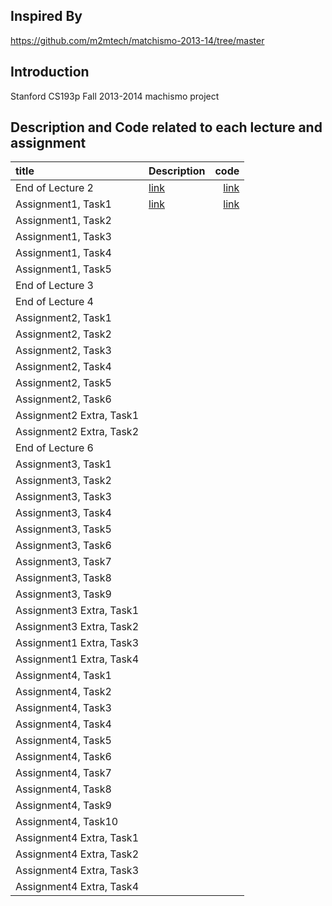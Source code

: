 ## Inspired By
https://github.com/m2mtech/matchismo-2013-14/tree/master

## Introduction
Stanford CS193p Fall 2013-2014 machismo project

## Description and Code related to each lecture and assignment

| title      | Description| code        | 
|:-----------|:-----------|------------:|
| End of Lecture 2| [link](https://github.com/HaeSeongPark/matchismo-2013-14/blob/master/Description/End%20of%20Lecture%202.md)|        [link](https://github.com/HaeSeongPark/matchismo-2013-14/tree/end_of_lecture2) |
|Assignment1, Task1| [link](https://github.com/HaeSeongPark/matchismo-2013-14/blob/master/Description/Assignment1_Task2.md)   |   [link](https://github.com/HaeSeongPark/matchismo-2013-14/tree/assignment1_task2)|
|Assignment1, Task2| []()   |   []()|
|Assignment1, Task3| []()   |   []()|
|Assignment1, Task4| []()   |   []()|
|Assignment1, Task5| []()   |   []()|
|End of Lecture 3| []()   |   []()|
|End of Lecture 4| []()   |   []()|
|Assignment2, Task1| []()   |   []()|
|Assignment2, Task2| []()   |   []()|
|Assignment2, Task3| []()   |   []()|
|Assignment2, Task4| []()   |   []()|
|Assignment2, Task5| []()   |   []()|
|Assignment2, Task6| []()   |   []()|
|Assignment2 Extra, Task1| []()   |   []()|
|Assignment2 Extra, Task2| []()   |   []()|
|End of Lecture 6| []()   |   []()|
|Assignment3, Task1| []()   |   []()|
|Assignment3, Task2| []()   |   []()|
|Assignment3, Task3| []()   |   []()|
|Assignment3, Task4| []()   |   []()|
|Assignment3, Task5| []()   |   []()|
|Assignment3, Task6| []()   |   []()|
|Assignment3, Task7| []()   |   []()|
|Assignment3, Task8| []()   |   []()|
|Assignment3, Task9| []()   |   []()|
|Assignment3 Extra, Task1| []()   |   []()|
|Assignment3 Extra, Task2| []()   |   []()|
|Assignment1 Extra, Task3| []()   |   []()|
|Assignment1 Extra, Task4| []()   |   []()|
|Assignment4, Task1| []()   |   []()|
|Assignment4, Task2| []()   |   []()|
|Assignment4, Task3| []()   |   []()|
|Assignment4, Task4| []()   |   []()|
|Assignment4, Task5| []()   |   []()|
|Assignment4, Task6| []()   |   []()|
|Assignment4, Task7| []()   |   []()|
|Assignment4, Task8| []()   |   []()|
|Assignment4, Task9| []()   |   []()|
|Assignment4, Task10| []()   |   []()|
|Assignment4 Extra, Task1| []()   |   []()|
|Assignment4 Extra, Task2| []()   |   []()|
|Assignment4 Extra, Task3| []()   |   []()|
|Assignment4 Extra, Task4| []()   |   []()|



